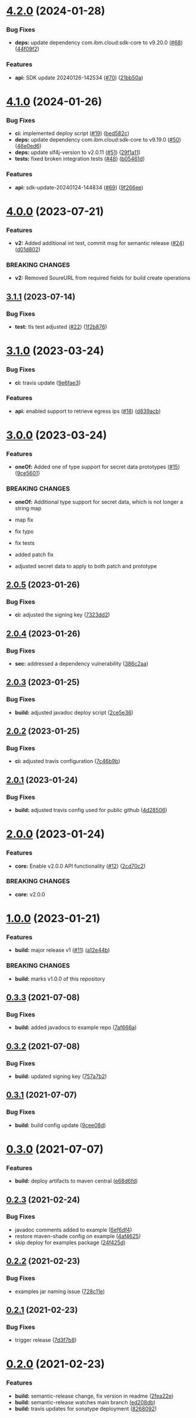 # [4.2.0](https://github.ibm.com/coligo/java-sdk/compare/4.1.0...4.2.0) (2024-01-28)


### Bug Fixes

* **deps:** update dependency com.ibm.cloud:sdk-core to v9.20.0 ([#68](https://github.ibm.com/coligo/java-sdk/issues/68)) ([44f09f2](https://github.ibm.com/coligo/java-sdk/commit/44f09f2a6c0a2e718b19a44f30183d652457ef9b))


### Features

* **api:** SDK update 20240126-142534 ([#70](https://github.ibm.com/coligo/java-sdk/issues/70)) ([21bb50a](https://github.ibm.com/coligo/java-sdk/commit/21bb50a651e4d0b2749bcd983b3a6694b2a83890))

# [4.1.0](https://github.ibm.com/coligo/java-sdk/compare/4.0.0...4.1.0) (2024-01-26)


### Bug Fixes

* **ci:** implemented deploy script ([#19](https://github.ibm.com/coligo/java-sdk/issues/19)) ([bed582c](https://github.ibm.com/coligo/java-sdk/commit/bed582c94cbe0a5f0be54eb02ed5bb6a04d6711a))
* **deps:** update dependency com.ibm.cloud:sdk-core to v9.19.0 ([#50](https://github.ibm.com/coligo/java-sdk/issues/50)) ([46e0ed6](https://github.ibm.com/coligo/java-sdk/commit/46e0ed649734136f3219d345276ff68c7e4ccd61))
* **deps:** update slf4j-version to v2.0.11 ([#51](https://github.ibm.com/coligo/java-sdk/issues/51)) ([29f1a11](https://github.ibm.com/coligo/java-sdk/commit/29f1a115e5f552bc59dcfb32ef2bbee5d77afad7))
* **tests:** fixed broken integration tests ([#48](https://github.ibm.com/coligo/java-sdk/issues/48)) ([b05461d](https://github.ibm.com/coligo/java-sdk/commit/b05461d366b4856203bf5564155b1abf7954d65f))


### Features

* **api:** sdk-update-20240124-144834 ([#69](https://github.ibm.com/coligo/java-sdk/issues/69)) ([9f266ee](https://github.ibm.com/coligo/java-sdk/commit/9f266ee76b22b479725f2dea9a8de16ff75e8fea))

# [4.0.0](https://github.ibm.com/coligo/java-sdk/compare/3.1.1...4.0.0) (2023-07-21)


### Features

* **v2:** Added additional int test, commit msg for semantic release ([#24](https://github.ibm.com/coligo/java-sdk/issues/24)) ([d01d802](https://github.ibm.com/coligo/java-sdk/commit/d01d802a620b7167662c4f867f34f4da4d18d1ee))


### BREAKING CHANGES

* **v2:** Removed SoureURL from required fields for build create operations

## [3.1.1](https://github.ibm.com/coligo/java-sdk/compare/3.1.0...3.1.1) (2023-07-14)


### Bug Fixes

* **test:** tls test adjusted ([#22](https://github.ibm.com/coligo/java-sdk/issues/22)) ([1f2b876](https://github.ibm.com/coligo/java-sdk/commit/1f2b8766c677fc8e7132c7f52ea8871f1c99cc12))

# [3.1.0](https://github.ibm.com/coligo/java-sdk/compare/3.0.0...3.1.0) (2023-03-24)


### Bug Fixes

* **ci:** travis update ([9e6fae3](https://github.ibm.com/coligo/java-sdk/commit/9e6fae32665a78e13eafdda20101d1bf34c30148))


### Features

* **api:** enabled support to retrieve egress ips ([#18](https://github.ibm.com/coligo/java-sdk/issues/18)) ([d839acb](https://github.ibm.com/coligo/java-sdk/commit/d839acbacdb6d01643345ea4fa9937764562ff9c))

# [3.0.0](https://github.ibm.com/coligo/java-sdk/compare/2.0.5...3.0.0) (2023-03-24)


### Features

* **oneOf:** Added one of type support for secret data prototypes ([#15](https://github.ibm.com/coligo/java-sdk/issues/15)) ([9ce5601](https://github.ibm.com/coligo/java-sdk/commit/9ce560193624ee060e0c59e2650a6ab43c8d8288))


### BREAKING CHANGES

* **oneOf:** Additional type support for secret data, which is not longer a string map

* map fix

* fix typo

* fix tests

* added patch fix

* adjusted secret data to apply to both patch and prototype

## [2.0.5](https://github.ibm.com/coligo/java-sdk/compare/2.0.4...2.0.5) (2023-01-26)


### Bug Fixes

* **ci:** adjusted the signing key ([7323dd2](https://github.ibm.com/coligo/java-sdk/commit/7323dd2383a731398137a7b62a2c1e0db0d19b2b))

## [2.0.4](https://github.ibm.com/coligo/java-sdk/compare/2.0.3...2.0.4) (2023-01-26)


### Bug Fixes

* **sec:** addressed a dependency vulnerability ([386c2aa](https://github.ibm.com/coligo/java-sdk/commit/386c2aab1cc3b72d4da46a6d6ba4b12718a7d15b))

## [2.0.3](https://github.ibm.com/coligo/java-sdk/compare/2.0.2...2.0.3) (2023-01-25)


### Bug Fixes

* **build:** adjusted javadoc deploy script ([2ce5e36](https://github.ibm.com/coligo/java-sdk/commit/2ce5e36b8be078c4e93d117553558edcbce52437))

## [2.0.2](https://github.ibm.com/coligo/java-sdk/compare/2.0.1...2.0.2) (2023-01-25)


### Bug Fixes

* **ci:** adjusted travis configuration ([7c46b9b](https://github.ibm.com/coligo/java-sdk/commit/7c46b9b45d43a90e21b3f4b95ebf5ad2b759ac97))

## [2.0.1](https://github.ibm.com/coligo/java-sdk/compare/2.0.0...2.0.1) (2023-01-24)


### Bug Fixes

* **build:** adjusted travis config used for public github ([4d28506](https://github.ibm.com/coligo/java-sdk/commit/4d2850673e5c244efae1992e2fea68b79f05b6e7))

# [2.0.0](https://github.ibm.com/coligo/java-sdk/compare/1.0.0...2.0.0) (2023-01-24)


### Features

* **core:** Enable v2.0.0 API functionality ([#12](https://github.ibm.com/coligo/java-sdk/issues/12)) ([2cd70c2](https://github.ibm.com/coligo/java-sdk/commit/2cd70c21625fbbaf99e1f0e0d2bc188e0102e827))


### BREAKING CHANGES

* **core:** v2.0.0

# [1.0.0](https://github.ibm.com/coligo/java-sdk/compare/v0.3.3...1.0.0) (2023-01-21)


### Features

* **build:** major release v1 ([#11](https://github.ibm.com/coligo/java-sdk/issues/11)) ([a12e44b](https://github.ibm.com/coligo/java-sdk/commit/a12e44b71e58c330b876f8a35917094b73b1d724))


### BREAKING CHANGES

* **build:** marks v1.0.0 of this repository

## [0.3.3](https://github.com/IBM/code-engine-java-sdk/compare/0.3.2...0.3.3) (2021-07-08)


### Bug Fixes

* **build:** added javadocs to example repo ([7af666a](https://github.com/IBM/code-engine-java-sdk/commit/7af666ad0d57deed95461dae5e6c39f93960ebee))

## [0.3.2](https://github.com/IBM/code-engine-java-sdk/compare/0.3.1...0.3.2) (2021-07-08)


### Bug Fixes

* **build:** updated signing key ([757a7b2](https://github.com/IBM/code-engine-java-sdk/commit/757a7b23843b617f7ee3e996d353f09abea4ab54))

## [0.3.1](https://github.com/IBM/code-engine-java-sdk/compare/0.3.0...0.3.1) (2021-07-07)


### Bug Fixes

* **build:** build config update ([9cee08d](https://github.com/IBM/code-engine-java-sdk/commit/9cee08de08c22042c1121cfec8399a9dbdba96b8))

# [0.3.0](https://github.com/IBM/code-engine-java-sdk/compare/0.2.3...0.3.0) (2021-07-07)


### Features

* **build:** deploy artifacts to maven central ([e68d6fd](https://github.com/IBM/code-engine-java-sdk/commit/e68d6fdd2696b8210e519c8c2f7fb0bef5c71d79))

## [0.2.3](https://github.com/IBM/code-engine-java-sdk/compare/0.2.2...0.2.3) (2021-02-24)


### Bug Fixes

* javadoc comments added to example ([6ef6df4](https://github.com/IBM/code-engine-java-sdk/commit/6ef6df406e635701ca4eec7a75236a334cfe8550))
* restore maven-shade config on example ([4af4625](https://github.com/IBM/code-engine-java-sdk/commit/4af4625e8dc64a2d9b34583132c53a8ba24e03dc))
* skip deploy for examples package ([24f425d](https://github.com/IBM/code-engine-java-sdk/commit/24f425dc0916a91cd2a8f23abc77cac0654df2b3))

## [0.2.2](https://github.com/IBM/code-engine-java-sdk/compare/0.2.1...0.2.2) (2021-02-23)


### Bug Fixes

* examples jar naming issue ([728c11e](https://github.com/IBM/code-engine-java-sdk/commit/728c11e192c7b58f9a6c2d5d2b0731d31d92132e))

## [0.2.1](https://github.com/IBM/code-engine-java-sdk/compare/0.2.0...0.2.1) (2021-02-23)


### Bug Fixes

* trigger release ([7d3f7b8](https://github.com/IBM/code-engine-java-sdk/commit/7d3f7b8b5408c524a717c39efd3869417ab3212b))

# [0.2.0](https://github.com/IBM/code-engine-java-sdk/compare/0.1.0...0.2.0) (2021-02-23)


### Features

* **build:** semantic-release change, fix version in readme ([2fea22e](https://github.com/IBM/code-engine-java-sdk/commit/2fea22e0438b74e9d632b0eeaab8e9836f24c6c2))
* **build:** semantic-release watches main branch ([ed208db](https://github.com/IBM/code-engine-java-sdk/commit/ed208db1b27143132dd2548e3258ce19a98c37f6))
* **build:** travis updates for sonatype deployment ([8268092](https://github.com/IBM/code-engine-java-sdk/commit/82680927887cbf9d0cdc7da3721c43ca6cdc06aa))

